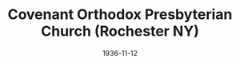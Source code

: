 ---
date: &id001 1936-11-12
end_date: null
location:
  address: 3201 Dewey Avenue
  city: Rochester
  state: NY
minister:
- end: 1938-01-01
  name: R. Moody Holmes
  start: 1938-01-01
  type: Pastor
- end: 1944-01-01
  name: Peter Pascoe
  start: 1939-01-01
  type: Pastor
- end: 1947-01-01
  name: Charles Shook
  start: 1944-01-01
  type: Pastor
- end: 1957-01-01
  name: Herbert DuMont
  start: 1948-01-01
  type: Pastor
- end: 1987-01-01
  name: Theodore GAn
  start: 1958-01-01
  type: Pastor
- end: 1994-01-01
  name: Kenneth M. Campbell
  start: 1988-01-01
  type: Pastor
- end: 1998-01-01
  name: William Crawford
  start: 1995-01-01
  type: Pastor
- end: null
  name: Kevin Kisler
  start: 1999-01-01
  type: Pastor
ministers:
- R. Moody Holmes
- Peter Pascoe
- Charles Shook
- Herbert DuMont
- Theodore GAn
- Kenneth M. Campbell
- William Crawford
- Kevin Kisler
name: Covenant Orthodox Presbyterian Church
names:
- end: null
  name: Covenant Orthodox Presbyterian Church
  start: 1936-11-12
origination_date: *id001
raw_data: 'NY Rochester


  Covenant Orthodox Presbyterian Church (November 12, 1936- )

  3201 Dewey Avenue

  Pastors: R. Moody Holmes, 1938

  Peter Pascoe, 1939-44

  Charles Shook, 1944-47

  Herbert DuMont, 1948-57

  Theodore GAn, 1958-87

  Kenneth M. Campbell, 1988-94

  William Crawford, 1995-98

  Kevin Kisler, 1999-

  '
received_from: null
states:
- NY
status:
  active: true
  end_date: null
  reason: null
  received_from: null
  withdrawal_to: null
title: Covenant Orthodox Presbyterian Church (Rochester NY)
year_established:
- 1936

---